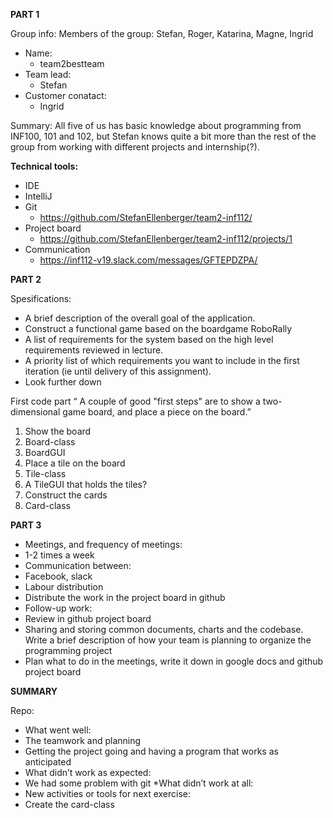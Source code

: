 
**PART 1**

Group info:
Members of the group:
Stefan, Roger, Katarina, Magne, Ingrid
* Name:
  * team2bestteam
* Team lead:
  * Stefan
* Customer conatact:
  * Ingrid
  
Summary: All five of us has basic knowledge about programming from INF100, 101 and 102, but Stefan knows quite a bit more than the rest of the group from working with different projects and internship(?). 


**Technical tools:**
* IDE
 * IntelliJ
* Git
  * https://github.com/StefanEllenberger/team2-inf112/
* Project board
  * https://github.com/StefanEllenberger/team2-inf112/projects/1
* Communication 
  * https://inf112-v19.slack.com/messages/GFTEPDZPA/

**PART 2**

Spesifications:
* A brief description of the overall goal of the application. 
 * Construct a functional game based on the boardgame RoboRally
* A list of requirements for the system based on the high level requirements reviewed in lecture. 
* A priority list of which requirements you want to include in the first iteration (ie until delivery of this assignment).
 * Look further down

First code part
“ A couple of good "first steps" are to show a two-dimensional game board, and place a piece on the board.”
1. Show the board
 1. Board-class
 1. BoardGUI 
1. Place a tile on the board
 1. Tile-class
 1. A TileGUI that holds the tiles?
1. Construct the cards
 1. Card-class

**PART 3**

* Meetings, and frequency of meetings: 
 * 1-2 times a week
* Communication between: 
 * Facebook, slack
* Labour distribution 
 * Distribute the work in the project board in github
* Follow-up work:
 * Review in github project board
* Sharing and storing common documents, charts and the codebase. Write a brief description of how your team is planning to organize the programming project
 * Plan what to do in the meetings, write it down in google docs and github project board

**SUMMARY**

Repo:
* What went well:
 * The teamwork and planning
 * Getting the project going and having a program that works as anticipated
* What didn’t work as expected:
 * We had some problem with git 
*What didn’t work at all:
* New activities or tools for next exercise:
 * Create the card-class

